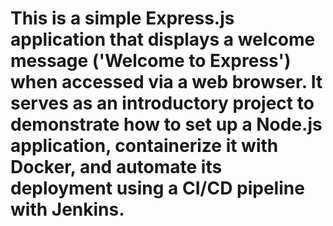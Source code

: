 # This is a simple Express.js application that displays a welcome message ('Welcome to Express') when accessed via a web browser. It serves as an introductory project to demonstrate how to set up a Node.js application, containerize it with Docker, and automate its deployment using a CI/CD pipeline with Jenkins. 